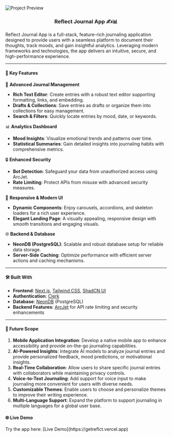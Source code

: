 ![Project Preview](public/img_readme.png)

<h3 align="center">Reflect Journal App ✍️📊</h3>

Reflect Journal App is a full-stack, feature-rich journaling application designed to provide users with a seamless platform to document their thoughts, track moods, and gain insightful analytics. Leveraging modern frameworks and technologies, the app delivers an intuitive, secure, and high-performance experience.

---

<h4>📌 Key Features</h4>

🌟 **Advanced Journal Management**

-   **Rich Text Editor**: Create entries with a robust text editor supporting formatting, links, and embedding.
-   **Drafts & Collections**: Save entries as drafts or organize them into collections for easy management.
-   **Search & Filters**: Quickly locate entries by mood, date, or keywords.

📊 **Analytics Dashboard**

-   **Mood Insights**: Visualize emotional trends and patterns over time.
-   **Statistical Summaries**: Gain detailed insights into journaling habits with comprehensive metrics.

🔒 **Enhanced Security**

-   **Bot Detection**: Safeguard your data from unauthorized access using ArcJet.
-   **Rate Limiting**: Protect APIs from misuse with advanced security measures.

📱 **Responsive & Modern UI**

-   **Dynamic Components**: Enjoy carousels, accordions, and skeleton loaders for a rich user experience.
-   **Elegant Landing Page**: A visually appealing, responsive design with smooth transitions and engaging visuals.

🌐 **Backend & Database**

-   **NeonDB (PostgreSQL)**: Scalable and robust database setup for reliable data storage.
-   **Server-Side Caching**: Optimize performance with efficient server actions and caching mechanisms.

---

<h4>🛠️ Built With</h4>

-   **Frontend**: [Next.js](https://nextjs.org/), [Tailwind CSS](https://tailwindcss.com/), [ShadCN UI](https://ui.shadcn.com)
-   **Authentication**: [Clerk](https://clerk.dev/)
-   **Database**: [NeonDB](https://neon.tech/) (PostgreSQL)
-   **Backend Features**: [ArcJet](https://arcjet.io/) for API rate limiting and security enhancements

---

<h4>🌟 Future Scope</h4>

1. **Mobile Application Integration**: Develop a native mobile app to enhance accessibility and provide on-the-go journaling capabilities.
2. **AI-Powered Insights**: Integrate AI models to analyze journal entries and provide personalized feedback, mood predictions, or motivational insights.
3. **Real-Time Collaboration**: Allow users to share specific journal entries with collaborators while maintaining privacy controls.
4. **Voice-to-Text Journaling**: Add support for voice input to make journaling more convenient for users with diverse needs.
5. **Customizable Themes**: Enable users to choose and personalize themes to improve their writing experience.
6. **Multi-Language Support**: Expand the platform to support journaling in multiple languages for a global user base.

<h4>🌐 Live Demo</h4>
Try the app here: [Live Demo](https://getreflct.vercel.app)
